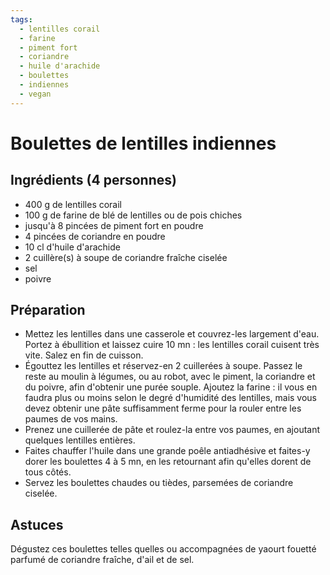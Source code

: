 ```yaml
---
tags: 
  - lentilles corail
  - farine
  - piment fort
  - coriandre
  - huile d'arachide
  - boulettes
  - indiennes
  - vegan
---
```


# Boulettes de lentilles indiennes

## Ingrédients (4 personnes)

- 400 g de lentilles corail
- 100 g de farine de blé de lentilles ou de pois chiches
- jusqu'à 8 pincées de piment fort en poudre
- 4 pincées de coriandre en poudre
- 10 cl d'huile d'arachide
- 2 cuillère(s) à soupe de coriandre fraîche ciselée
- sel
- poivre

## Préparation

- Mettez les lentilles dans une casserole et couvrez-les largement d'eau. Portez à ébullition et laissez cuire 10 mn : les lentilles corail cuisent très vite. Salez en fin de cuisson.
- Égouttez les lentilles et réservez-en 2 cuillerées à soupe. Passez le reste au moulin à légumes, ou au robot, avec le piment, la coriandre et du poivre, afin d'obtenir une purée souple. Ajoutez la farine : il vous en faudra plus ou moins selon le degré d'humidité des lentilles, mais vous devez obtenir une pâte suffisamment ferme pour la rouler entre les paumes de vos mains.
- Prenez une cuillerée de pâte et roulez-la entre vos paumes, en ajoutant quelques lentilles entières.
- Faites chauffer l'huile dans une grande poêle antiadhésive et faites-y dorer les boulettes 4 à 5 mn, en les retournant afin qu'elles dorent de tous côtés.
- Servez les boulettes chaudes ou tièdes, parsemées de coriandre ciselée.

## Astuces

Dégustez ces boulettes telles quelles ou accompagnées de yaourt fouetté parfumé de coriandre fraîche, d'ail et de sel.
